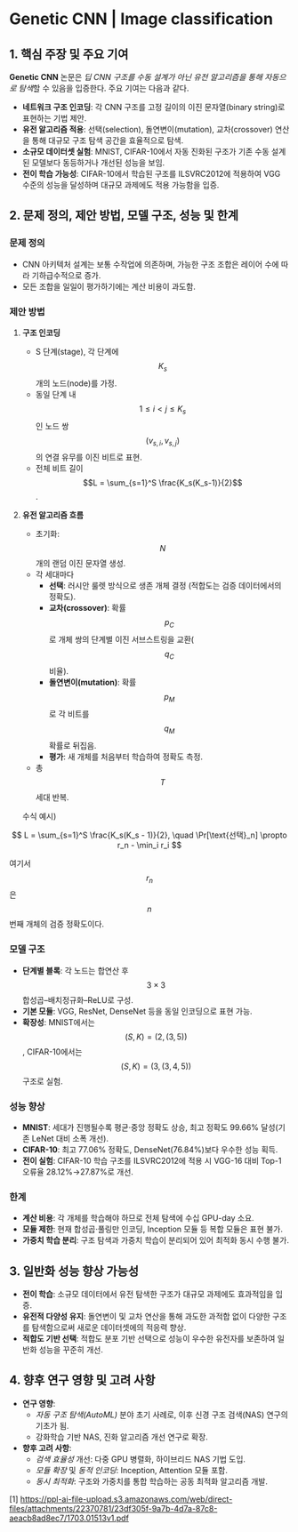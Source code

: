 # Genetic CNN | Image classification

## 1. 핵심 주장 및 주요 기여  
**Genetic CNN** 논문은 *딥 CNN 구조를 수동 설계가 아닌 유전 알고리즘을 통해 자동으로 탐색*할 수 있음을 입증한다. 주요 기여는 다음과 같다.  
- **네트워크 구조 인코딩**: 각 CNN 구조를 고정 길이의 이진 문자열(binary string)로 표현하는 기법 제안.  
- **유전 알고리즘 적용**: 선택(selection), 돌연변이(mutation), 교차(crossover) 연산을 통해 대규모 구조 탐색 공간을 효율적으로 탐색.  
- **소규모 데이터셋 실험**: MNIST, CIFAR-10에서 자동 진화된 구조가 기존 수동 설계된 모델보다 동등하거나 개선된 성능을 보임.  
- **전이 학습 가능성**: CIFAR-10에서 학습된 구조를 ILSVRC2012에 적용하여 VGG 수준의 성능을 달성하며 대규모 과제에도 적용 가능함을 입증.

## 2. 문제 정의, 제안 방법, 모델 구조, 성능 및 한계

### 문제 정의  
- CNN 아키텍처 설계는 보통 수작업에 의존하며, 가능한 구조 조합은 레이어 수에 따라 기하급수적으로 증가.  
- 모든 조합을 일일이 평가하기에는 계산 비용이 과도함.

### 제안 방법  
1. **구조 인코딩**  
   - S 단계(stage), 각 단계에 $$K_s$$개의 노드(node)를 가정.  
   - 동일 단계 내 $$1 \le i < j \le K_s$$인 노드 쌍 $$(v_{s,i},v_{s,j})$$의 연결 유무를 이진 비트로 표현.  
   - 전체 비트 길이 $$L = \sum_{s=1}^S \frac{K_s(K_s-1)}{2}$$.  
2. **유전 알고리즘 흐름**  
   - 초기화: $$N$$개의 랜덤 이진 문자열 생성.  
   - 각 세대마다  
     - **선택**: 러시안 룰렛 방식으로 생존 개체 결정 (적합도는 검증 데이터에서의 정확도).  
     - **교차(crossover)**: 확률 $$p_C$$로 개체 쌍의 단계별 이진 서브스트링을 교환($$q_C$$ 비율).  
     - **돌연변이(mutation)**: 확률 $$p_M$$로 각 비트를 $$q_M$$ 확률로 뒤집음.  
     - **평가**: 새 개체를 처음부터 학습하여 정확도 측정.  
   - 총 $$T$$세대 반복.  

   수식 예시)  

$$
     L = \sum_{s=1}^S \frac{K_s(K_s - 1)}{2}, 
     \quad 
     \Pr[\text{선택}_n] \propto r_n - \min_i r_i
   $$
   
  여기서 $$r_n$$은 $$n$$번째 개체의 검증 정확도이다.

### 모델 구조  
- **단계별 블록**: 각 노드는 합연산 후 $$3\times3$$ 합성곱–배치정규화–ReLU로 구성.  
- **기본 모듈**: VGG, ResNet, DenseNet 등을 동일 인코딩으로 표현 가능.  
- **확장성**: MNIST에서는 $$(S,K)=(2,(3,5))$$, CIFAR-10에서는 $$(S,K)=(3,(3,4,5))$$ 구조로 실험.

### 성능 향상  
- **MNIST**: 세대가 진행될수록 평균·중앙 정확도 상승, 최고 정확도 99.66% 달성(기존 LeNet 대비 소폭 개선).  
- **CIFAR-10**: 최고 77.06% 정확도, DenseNet(76.84%)보다 우수한 성능 획득.  
- **전이 실험**: CIFAR-10 학습 구조를 ILSVRC2012에 적용 시 VGG-16 대비 Top-1 오류율 28.12%→27.87%로 개선.  

### 한계  
- **계산 비용**: 각 개체를 학습해야 하므로 전체 탐색에 수십 GPU-day 소요.  
- **모듈 제한**: 현재 합성곱·풀링만 인코딩, Inception 모듈 등 복합 모듈은 표현 불가.  
- **가중치 학습 분리**: 구조 탐색과 가중치 학습이 분리되어 있어 최적화 동시 수행 불가.

## 3. 일반화 성능 향상 가능성  
- **전이 학습**: 소규모 데이터에서 유전 탐색한 구조가 대규모 과제에도 효과적임을 입증.  
- **유전적 다양성 유지**: 돌연변이 및 교차 연산을 통해 과도한 과적합 없이 다양한 구조를 탐색함으로써 새로운 데이터셋에의 적응력 향상.  
- **적합도 기반 선택**: 적합도 분포 기반 선택으로 성능이 우수한 유전자를 보존하여 일반화 성능을 꾸준히 개선.

## 4. 향후 연구 영향 및 고려 사항  
- **연구 영향**:  
  - *자동 구조 탐색(AutoML)* 분야 초기 사례로, 이후 신경 구조 검색(NAS) 연구의 기초가 됨.  
  - 강화학습 기반 NAS, 진화 알고리즘 개선 연구로 확장.  
- **향후 고려 사항**:  
  - *검색 효율성* 개선: 다중 GPU 병렬화, 하이브리드 NAS 기법 도입.  
  - *모듈 확장* 및 *동적 인코딩*: Inception, Attention 모듈 포함.  
  - *동시 최적화*: 구조와 가중치를 통합 학습하는 공동 최적화 알고리즘 개발.

[1] https://ppl-ai-file-upload.s3.amazonaws.com/web/direct-files/attachments/22370781/23df305f-9a7b-4d7a-87c8-aeacb8ad8ec7/1703.01513v1.pdf
